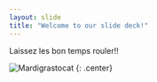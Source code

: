 ```yaml
---
layout: slide
title: "Welcome to our slide deck!"
---
```


Laissez les bon temps rouler!!

![Mardigrastocat](https://octodex.github.com/images/Mardigrastocat.png)
{: .center}
